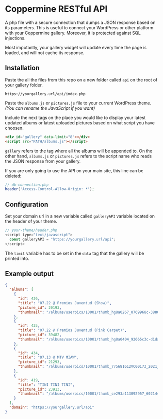 # Coppermine RESTful API
A php file with a secure connection that dumps a JSON response based on its parameters. This is useful to connect your WordPress or other platform with your Coppermine gallery. Moreover, it is protected against SQL injections.

Most impotantly, your gallery widget will update every time the page is loaded, and will not cache its response.

## Installation
Paste the all the files from this repo on a new folder called `api` on the root of your gallery folder.
```
https://yourgallery.url/api/index.php
```
Paste the `albums.js` or `pictures.js` file to your current WordPress theme. *(You can rename the JavaScript if you want)*

Include the next tags on the place you would like to display your latest updated albums or latest uploaded pictures based on what script you have choosen.

```html
<div id="gallery" data-limit="8"></div>
<script src="PATH/albums.js"></script>
```

`gallery` refers to the tag where all the albums will be appended to. On the other hand, `albums.js` or `pictures.js` refers to the script name who reads the JSON response from your gallery.

If you are only going to use the API on your main site, this line can be deleted:

```php
// db-connection.php
header('Access-Control-Allow-Origin: *');
```

## Configuration
Set your domain url in a new variable called `galleryAPI` variable located on the header of your theme.

```js
// your-theme/header.php
<script type="text/javascript">
  const galleryAPI = "https://yourgallery.url/api";
</script>
```

The `limit` variable has to be set in the `data` tag that the gallery will be printed into.

## Example output

```json
{
  "albums": [
    {
      "id": 436,
      "title": "07.22 @ Premios Juventud (Show)",
      "picture_id": 20193,
      "thumbnail": "/albums/userpics/10001/thumb_hg8a0267_0769968c-3880-4289-b3dd-ff689a7ed8f0_dfe4b75a-d3bf.jpg"
    },
    {
      "id": 435,
      "title": "07.22 @ Premios Juventud (Pink Carpet)",
      "picture_id": 39482,
      "thumbnail": "/albums/userpics/10001/thumb_hg8a0404_92665c3c-d1da-4331-8579-5eb468a3f522_9ecae83c-bb95-.jpg"
    },
    {
      "id": 434,
      "title": "07.13 @ MTV MIAW",
      "picture_id": 21293,
      "thumbnail": "/albums/userpics/10001/thumb_775681612VC00173_2021_MTV_M.jpg"
    },
    {
      "id": 419,
      "title": "TINI TINI TINI",
      "picture_id": 23913,
      "thumbnail": "/albums/userpics/10001/thumb_ce293a113092957_6021444adb525.jpg"
    }
  ],
  "domain": "https://yourgallery.url/api"
}
```

